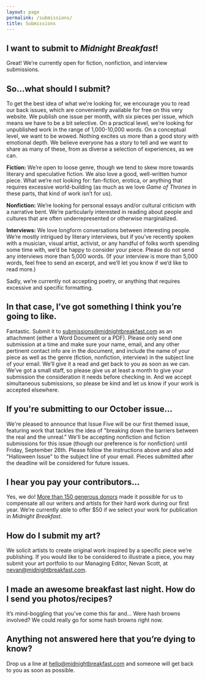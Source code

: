 ```yaml
---
layout: page
permalink: /submissions/
title: Submissions
---
```



I want to submit to <cite>Midnight Breakfast</cite>!
----------------------------------------------------
 
Great! We’re currently open for fiction, nonfiction, and interview submissions.


 
So...what should I submit?
--------------------------
 
To get the best idea of what we’re looking for, we encourage you to read our back issues, which are conveniently available for free on this very website. We publish one issue per month, with six pieces per issue, which means we have to be a bit selective. On a practical level, we’re looking for unpublished work in the range of 1,000-10,000 words. On a conceptual level, we want to be wowed. Nothing excites us more than a good story with emotional depth. We believe everyone has a story to tell and we want to share as many of these, from as diverse a selection of experiences, as we can. 

**Fiction:** We’re open to loose genre, though we tend to skew more towards literary and speculative fiction. We also love a good, well-written humor piece. What we’re not looking for: fan-fiction, erotica, or anything that requires excessive world-building (as much as we love <cite>Game of Thrones</cite> in these parts, that kind of work isn’t for us).

**Nonfiction:** We’re looking for personal essays and/or cultural criticism with a narrative bent. We’re particularly interested in reading about people and cultures that are often underrepresented or otherwise marginalized.

**Interviews:** We love longform conversations between interesting people. We’re mostly intrigued by literary interviews, but if you’ve recently spoken with a musician, visual artist, activist, or any handful of folks worth spending some time with, we’d be happy to consider your piece. Please do not send any interviews more than 5,000 words. (If your interview is more than 5,000 words, feel free to send an excerpt, and we’ll let you know if we’d like to read more.)

Sadly, we’re currently not accepting poetry, or anything that requires excessive and specific formatting.


 
In that case, I’ve got something I think you’re going to like.
--------------------------------------------------------------
 
Fantastic. Submit it to [submissions@midnightbreakfast.com](mailto:submissions@midnightbreakfast.com) as an attachment (either a Word Document or a PDF). Please only send one submission at a time and make sure your name, email, and any other pertinent contact info are in the document, and include the name of your piece as well as the genre (fiction, nonfiction, interview) in the subject line of your email. We’ll give it a read and get back to you as soon as we can. We’ve got a small staff, so please give us at least a month to give your submission the consideration it needs before checking in. And we accept simultaneous submissions, so please be kind and let us know if your work is accepted elsewhere.



If you're submitting to our October issue...
--------------------------------------------

We're pleased to announce that Issue Five will be our first themed issue, featuring work that tackles the idea of "breaking down the barriers between the real and the unreal." We'll be accepting nonfiction and fiction submissions for this issue (though our preference is for nonfiction) until Friday, September 26th. Please follow the instructions above and also add "Halloween Issue" to the subject line of your email. Pieces submitted after the deadline will be considered for future issues.




I hear you pay your contributors...
-----------------------------------
 
Yes, we do! [More than 150 generous donors](/thanks/) made it possible for us to compensate all our writers and artists for their hard work during our first year. We’re currently able to offer $50 if we select your work for publication in <cite>Midnight Breakfast</cite>.



How do I submit my art?
-----------------------
 
We solicit artists to create original work inspired by a specific piece we’re publishing. If you would like to be considered to illustrate a piece, you may submit your art portfolio to our Managing Editor, Nevan Scott, at [nevan@midnightbreakfast.com](mailto:nevan@midnightbreakfast.com).



I made an awesome breakfast last night. How do I send you photos/recipes?
-------------------------------------------------------------------------

It’s mind-boggling that you’ve come this far and... Were hash browns involved? We could really go for some hash browns right now.



Anything not answered here that you’re dying to know?
-----------------------------------------------------

Drop us a line at [hello@midnightbreakfast.com](mailto:hello@midnightbreakfast.com) and someone will get back to you as soon as possible.
